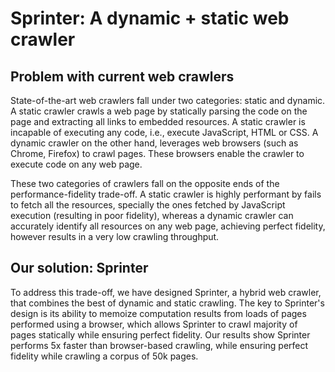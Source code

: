 # Sprinter: A dynamic + static web crawler

## Problem with current web crawlers

State-of-the-art web crawlers fall under two categories: static and dynamic. A static crawler 
crawls a web page by statically parsing the code on the page and extracting all links to embedded resources. A static crawler is incapable of executing any code, i.e., execute JavaScript, HTML or CSS.
A dynamic crawler on the other hand, leverages web browsers (such as Chrome, Firefox) to crawl pages. 
These browsers enable the crawler to execute code on any web page.

These two categories of crawlers fall on the opposite ends of the performance-fidelity trade-off. 
A static crawler is highly performant by fails to fetch all the resources, specially the ones fetched
by JavaScript execution (resulting in poor fidelity), whereas a dynamic crawler can accurately identify all resources on any web page, achieving perfect fidelity,
however results in a very low crawling throughput. 

## Our solution: Sprinter

To address this trade-off, we have designed Sprinter, a hybrid web crawler, that combines the best
of dynamic and static crawling. The key to Sprinter's design is its ability to memoize computation 
results from loads of pages performed using a browser, which allows Sprinter to crawl majority of pages
statically while ensuring perfect fidelity. 
Our results show Sprinter performs 5x faster than browser-based crawling, while ensuring perfect fidelity 
while crawling a corpus of 50k pages.
